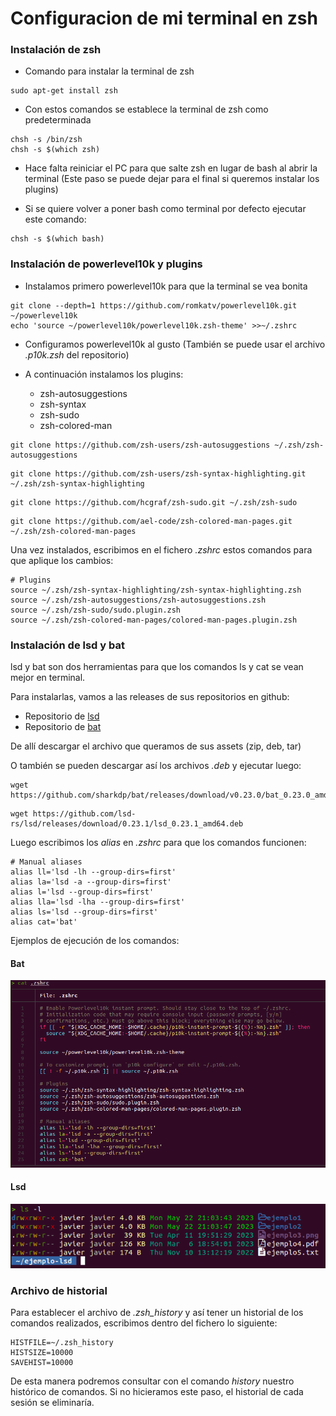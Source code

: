 # Configuracion de mi terminal en zsh

### Instalación de zsh

* Comando para instalar la terminal de zsh

```
sudo apt-get install zsh
```

* Con estos comandos se establece la terminal de zsh como predeterminada

```
chsh -s /bin/zsh
chsh -s $(which zsh)
```

* Hace falta reiniciar el PC para que salte zsh en lugar de bash al abrir la terminal (Este paso se puede dejar para el final si queremos instalar los plugins)

* Si se quiere volver a poner bash como terminal por defecto ejecutar este comando:

```
chsh -s $(which bash)
```

### Instalación de powerlevel10k y plugins

* Instalamos primero powerlevel10k para que la terminal se vea bonita

```
git clone --depth=1 https://github.com/romkatv/powerlevel10k.git ~/powerlevel10k
echo 'source ~/powerlevel10k/powerlevel10k.zsh-theme' >>~/.zshrc
```

* Configuramos powerlevel10k al gusto (También se puede usar el archivo _.p10k.zsh_ del repositorio)

* A continuación instalamos los plugins:

    - zsh-autosuggestions
    - zsh-syntax
    - zsh-sudo
    - zsh-colored-man

```
git clone https://github.com/zsh-users/zsh-autosuggestions ~/.zsh/zsh-autosuggestions
```

```
git clone https://github.com/zsh-users/zsh-syntax-highlighting.git ~/.zsh/zsh-syntax-highlighting
```

```
git clone https://github.com/hcgraf/zsh-sudo.git ~/.zsh/zsh-sudo
```

```
git clone https://github.com/ael-code/zsh-colored-man-pages.git ~/.zsh/zsh-colored-man-pages
```

Una vez instalados, escribimos en el fichero _.zshrc_ estos comandos para que aplique los cambios:

```
# Plugins
source ~/.zsh/zsh-syntax-highlighting/zsh-syntax-highlighting.zsh
source ~/.zsh/zsh-autosuggestions/zsh-autosuggestions.zsh
source ~/.zsh/zsh-sudo/sudo.plugin.zsh
source ~/.zsh/zsh-colored-man-pages/colored-man-pages.plugin.zsh
```

### Instalación de lsd y bat

lsd y bat son dos herramientas para que los comandos ls y cat se vean mejor en terminal.

Para instalarlas, vamos a las releases de sus repositorios en github:

* Repositorio de [lsd](https://github.com/lsd-rs/lsd/releases)
* Repositorio de [bat](https://github.com/sharkdp/bat/releases)

De allí descargar el archivo que queramos de sus assets (zip, deb, tar)

O también se pueden descargar así los archivos _.deb_ y ejecutar luego:

```
wget https://github.com/sharkdp/bat/releases/download/v0.23.0/bat_0.23.0_amd64.deb
```

```
wget https://github.com/lsd-rs/lsd/releases/download/0.23.1/lsd_0.23.1_amd64.deb
```

Luego escribimos los _alias_ en _.zshrc_ para que los comandos funcionen:
```
# Manual aliases
alias ll='lsd -lh --group-dirs=first'
alias la='lsd -a --group-dirs=first'
alias l='lsd --group-dirs=first'
alias lla='lsd -lha --group-dirs=first'
alias ls='lsd --group-dirs=first'
alias cat='bat'
```

Ejemplos de ejecución de los comandos:

#### Bat

![ejemplo-ejecucion-bat](/imgs/ejemplo-bat.png)

#### Lsd

![ejemplo-ejecucion-lsd](/imgs/ejemplo-lsd.png)

### Archivo de historial

Para establecer el archivo de _.zsh\_history_ y así tener un historial de los comandos realizados, escribimos dentro del fichero lo siguiente:

```
HISTFILE=~/.zsh_history
HISTSIZE=10000
SAVEHIST=10000
```

De esta manera podremos consultar con el comando _history_ nuestro histórico de comandos. Si no hicieramos este paso, el historial de cada sesión se eliminaría.